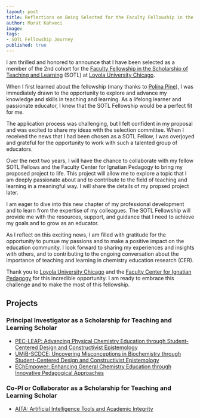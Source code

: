 ```yaml
---
layout: post
title: Reflections on Being Selected for the Faculty Fellowship in the Scholarship of Teaching and Learning
author: Murat Kahveci
image: 
tags:
- SOTL Fellowship Journey
published: true
---
```


I am thrilled and honored to announce that I have been selected as a member of the 2nd cohort for the [Faculty Fellowship in the Scholarship of Teaching and Learning](https://www.luc.edu/fcip/awardsresearchopportunities/paidfacultyroles/scholarshipofteachingandlearningfacultyfellowsprogram/) (SOTL) at [Loyola University Chicago](https://www.luc.edu/).

When I first learned about the fellowship (many thanks to [Polina Pine](https://www.luc.edu/chemistry/facultystaff/pinepolina.shtml)), I was immediately drawn to the opportunity to explore and advance my knowledge and skills in teaching and learning. As a lifelong learner and passionate educator, I knew that the SOTL Fellowship would be a perfect fit for me.

The application process was challenging, but I felt confident in my proposal and was excited to share my ideas with the selection committee. When I received the news that I had been chosen as a SOTL Fellow, I was overjoyed and grateful for the opportunity to work with such a talented group of educators.

Over the next two years, I will have the chance to collaborate with my fellow SOTL Fellows and the Faculty Center for Ignatian Pedagogy to bring my proposed project to life. This project will allow me to explore a topic that I am deeply passionate about and to contribute to the field of teaching and learning in a meaningful way. I will share the details of my propsed project later.

I am eager to dive into this new chapter of my professional development and to learn from the expertise of my colleagues. The SOTL Fellowship will provide me with the resources, support, and guidance that I need to achieve my goals and to grow as an educator.

As I reflect on this exciting news, I am filled with gratitude for the opportunity to pursue my passions and to make a positive impact on the education community. I look forward to sharing my experiences and insights with others, and to contributing to the ongoing conversation about the importance of teaching and learning in chemistry education research (CER).

Thank you to [Loyola University Chicago](https://www.luc.edu/) and the [Faculty Center for Ignatian Pedagogy](https://www.luc.edu/fcip/ignatianpedagogy/) for this incredible opportunity. I am ready to embrace this challenge and to make the most of this fellowship.

## Projects

### Principal Investigator as a Scholarship for Teaching and Learning Scholar

* [PEC-LEAP: Advancing Physical Chemistry Education through Student-Centered Design and Constructivist Epistemology](/lhu)
* [UMiB-SCDCE: Uncovering Misconceptions in Biochemistry through Student-Centered Design and Constructivist Epistemology](/ewm)
* [EChEmpower: Enhancing General Chemistry Education through Innovative Pedagogical Approaches](/thr)

### Co-PI or Collaborator as a Scholarship for Teaching and Learning Scholar

* [AITA: Artificial Intelligence Tools and Academic Integrity](/bno)
